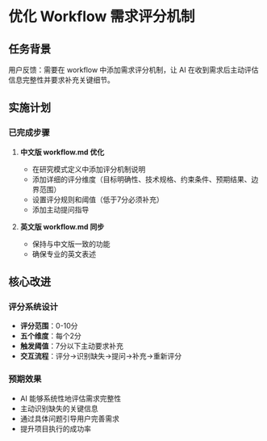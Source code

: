 # 优化 Workflow 需求评分机制

## 任务背景
用户反馈：需要在 workflow 中添加需求评分机制，让 AI 在收到需求后主动评估信息完整性并要求补充关键细节。

## 实施计划

### 已完成步骤

1. **中文版 workflow.md 优化**
   - 在研究模式定义中添加评分机制说明
   - 添加详细的评分维度（目标明确性、技术规格、约束条件、预期结果、边界范围）
   - 设置评分规则和阈值（低于7分必须补充）
   - 添加主动提问指导

2. **英文版 workflow.md 同步**
   - 保持与中文版一致的功能
   - 确保专业的英文表述

## 核心改进

### 评分系统设计
- **评分范围**：0-10分
- **五个维度**：每个2分
- **触发阈值**：7分以下主动要求补充
- **交互流程**：评分→识别缺失→提问→补充→重新评分

### 预期效果
- AI 能够系统性地评估需求完整性
- 主动识别缺失的关键信息
- 通过具体问题引导用户完善需求
- 提升项目执行的成功率